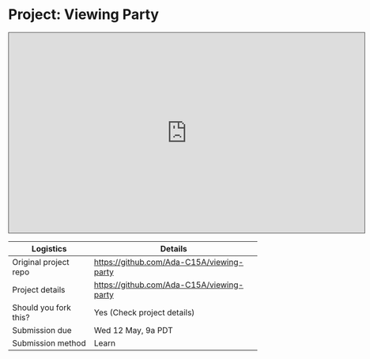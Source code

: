 # Project: Viewing Party

<iframe src="https://adaacademy.hosted.panopto.com/Panopto/Pages/Embed.aspx?pid=0c39bc7a-165a-4f5a-8d29-ace201679b6f&autoplay=false&offerviewer=true&showtitle=true&showbrand=false&start=0&interactivity=all" height="405" width="720" style="border: 1px solid #464646;" allowfullscreen allow="autoplay"></iframe>

| Logistics             | Details                                   |
| --------------------- | ----------------------------------------- |
| Original project repo | https://github.com/Ada-C15A/viewing-party |
| Project details       | https://github.com/Ada-C15A/viewing-party |
| Should you fork this? | Yes (Check project details)               |
| Submission due        | Wed 12 May, 9a PDT                        |
| Submission method     | Learn                                     |
